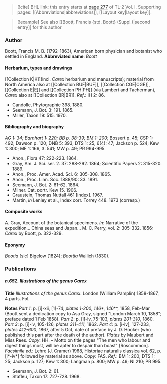 > [!cite] BHL link: this entry starts at [page 277](https://www.biodiversitylibrary.org/page/33120408) of TL-2 Vol. I.
> Supporting pages: [[Abbreviations|abbreviations]], [[Layout key|layout key]].

> [!example] See also [[Boott, Francis {std. Boott} (Suppl.)|second entry]] for this author

### Author

Boott, Francis M. B. (1792-1863), American born physician and botanist who settled in England. 
**Abbreviated name**: *Boott*

#### Herbarium, types and drawings

[[Collection K|K]](incl. *Carex* herbarium and manuscripts); material from North America also at [[Collection BUF|BUF]], [[Collection CGE|CGE]], [[Collection E|E]] and [[Collection PH|PH]] (via Lambert and Tacherman), *Carex* also at [[Collection BR|BR]].
*Ref*.: IH 2: 86.
- Candolle, Phytographie 398. 1880.
- Seemann, J. Bot. 3: 191. 1865.
- Miller, Taxon 19: 515. 1970.

#### Bibliography and biography

*AG 1: 34; Barnhart 1: 220; BB p. 38-39; BM 1: 200*; Bossert p. 45; CSP 1: 492; Dawson p. 120; DNB 5: 393; DTS 1: 25, 6(4): 47; Jackson p. 524; Kew 1: 300; ME 1: 166, 3: 541; MW p. 49; PR 994-995.
- Anon., Flora 47: 222-223. 1864.
- Gray, Am. J. Sci. ser. 2. 37: 288-292. 1864; Scientific Papers 2: 315-320. 1889.
- Anon., Proc. Amer. Acad. Sci. 6: 305-308. 1865.
- Anon., Proc. Linn. Soc. 1888/90: 33. 1891.
- Seemann, J. Bot. 2: 61-62. 1864.
- Milner, Cat. portr. Kew 15. 1906.
- Graustein, Thomas Nuttall 461 \[index\]. 1967.
- Martin, *in* Lenley et al., Index corr. Torrey 448. 1973 (corresp.)

#### Composite works

A. Gray, Account of the botanical specimens. *In*: Narrative of the expedition... China seas and Japan... M. C. Perry, vol. 2: 305-332. 1856: *Carex* by Boott, p. 322-329.

#### Eponymy

*Bootia* \[sic\] Bigelow (1824); *Boottia* Wallich (1830).

### Publications

##### n.652. Illustrations of the genus Carex

**Title**
*Illustrations of the genus Carex*. London (William Pamplin) 1858-1867, 4 parts. Fol.

**Notes**
*Part 1*: p. \[i\]-xii, \[1\]-74, *plates 1-200, 146\*, 146*\*\*, 1858, Feb-Mar (Boott sent a dedication copy to Asa Gray, signed "London March 10, 1858"; preface dated 1 Feb 1858).
*Part 2*: p. \[i\]-iv, 75-103, *plates 201-310*, 1860.
*Part 3*: p. \[i\]-iv, 105-126, *plates 311-411*, 1862.
*Part 4*: p. \[i-iv\], 127-233, *plates 412-600*, 1867, after 5 Oct, date of preface by J. D. Hooker (who published this part after the death of the author).
*Plates* by Maubert and Miss Rees. *Copy*: HH. – Motto on title pages "The men who labour and digest things most, will be apter to despair than boast" \[Roscommon\].
*Facsimile ed*.: Lehre (J. Cramer) 1968, Historiae naturalis classica vol. 62, p. \[i\*-iv\*\] followed by material as above. *Copy*: FAS.
*Ref*.: BM 1: 200; DTS 1: 25; Jackson p. 127; Kew 1: 300; Langman p. 800; MW p. 49; NI 210; PR 995.
- Seemann, J. Bot. 2: 61.
- Stafleu, Taxon 17: 727-728. 1968.


